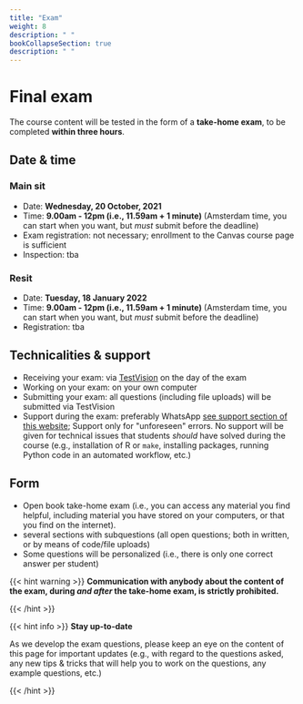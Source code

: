```yaml
---
title: "Exam"
weight: 8
description: " "
bookCollapseSection: true
description: " "
---
```


# Final exam

The course content will be tested in the form of a __take-home exam__, to be completed __within three hours__.

## Date & time

### Main sit

- Date: __Wednesday, 20 October, 2021__
- Time: __9.00am - 12pm (i.e., 11.59am + 1 minute)__ (Amsterdam time, you can start when you want, but *must* submit before the deadline)
- Exam registration: not necessary; enrollment to the Canvas course page is sufficient
- Inspection: tba <!--(signup here: https://forms.gle/6y5q66tsJzsGN59b9, Zoom link see Canvas)-->

### Resit

- Date: __Tuesday, 18 January 2022__
- Time: __9.00am - 12pm (i.e., 11.59am + 1 minute)__ (Amsterdam time, you can start when you want, but *must* submit before the deadline)
- Registration: tba <!--by 7 June 2021 at the latest, via https://forms.gle/KXQBjtTvY9saQQhS8.-->

## Technicalities & support

- Receiving your exam: via [TestVision](https://TilburgU.testvision.nl/online/kandidaten) on the day of the exam
- Working on your exam: on your own computer
- Submitting your exam: all questions (including file uploads) will be submitted via TestVision
- Support during the exam: preferably WhatsApp [see support section of this website](support); Support only for "unforeseen" errors. No support will be given for technical issues that students *should* have solved during the course (e.g., installation of R or `make`, installing packages, running Python code in an automated workflow, etc.)

## Form

- Open book take-home exam (i.e., you can access any material you find helpful, including material you have stored on your computers, or that you find on the internet).
- several sections with subquestions (all open questions; both in written, or by means of code/file uploads)
- Some questions will be personalized (i.e., there is only one correct answer per student)

{{< hint warning >}}
__Communication with anybody about the content of the exam, during *and after* the take-home exam, is strictly prohibited.__

{{< /hint >}}

<!--
## Content

### Topics

In line with the course's learning goals, the exam covers five broad topic areas:

1. Data exploration & business understanding (about 15%)
2. Data preparation (about 25%)
3. Workflow automation using `make` (about 20%)
4. Project Management with GitHub (about 20%)
5. Deployment (about 15%)

Each topic area carries a specific weight (i.e., "importance"). For example, questions on "Data exploration & business understanding" (about 15%) are less prominent on the exam than questions about data preparation (about 25%).

### Question types

Questions will be relatively broad, consisting of interdependent subquestions (e.g., a, b, c) that can span multiple topic areas (see five topics above), and test different levels of complexity (see also [Bloom's Taxonomy](https://mygrowthmindsethome.files.wordpress.com/2019/03/blooms-taxonomy.pdf)):
- Knowledge (about 10%): Recall facts
- Comprehension: (about 15%): Show understanding in finding information
- Application (about 20%): To use in a new situation
- Analysis (about 20%): To examine in detail
- Synthesis (about 20%): To change or create into something new
- Evaluation (about 15%): To justify


{{< hint info >}}
__Work on the example questions__

Please [view the list of example questions here](examplequestions).

{{< /hint >}}

## Preparing for the exam

### Ideas for developing your proficiency

- Please work through the tutorials, and try to solve the "Data Challenges" independently. Whereas this has been difficult in the past, can you do it on your own now?
- Share with each other the (public) links to your GitHub repositories. Fork them, clone them to your computers, and then try to run them using `make` (and reading the readme).
  - Can you run the workflows of others?
  - Work on the project of others (e.g., by creating a new feature branch, improving code, committing to your fork, and making a PR) - "receiving teams": revise the work of others and integrate the PRs.
  - Add "deployment" steps in your forks, e.g., by adding an app to somebody's regression, or adding a regression to somebody's app
- Create your own, end-to-end GitHub workflow using the publicly available AirBnB data that teams could use for their projects. Fork that repository and collaboratively work on it with everyone!
- Familiarize yourself with [Tilburg Science Hub](https://tilburgsciencehub.com)
  - Work through tutorials
  - Integrate new building blocks into your projects
  - Clone the examples and extend them

Above all, see this exam preparation *not* as a way to merely study for the exam, but as a way to further develop and make more accessible your existing skill set.

### Familiarize yourself with TestVision

- [Take a practice test](https://oefentoetsen.testvision.nl/online/fe/login_ot.htm?campagne=tlb_demo_eng&taal=2) to familiarize yourself with TestVision!
- Learn [more about TestVision](https://www.tilburguniversity.edu/students/studying/exams/e-assessment/testvision)

### Technical tips & beyond

- Verify your software setup (you should be able to produce RMarkdown documents as PDF documents, run `make`, and even run existing Python code on your computer).
- Know how to zip and unzip files
- Make use of cheat sheets (e.g., available on this site, or elsewhere) (you can also print them)
- Take breaks! While the exam questions will be difficult, you do not need the entire day to solve them!
- Revise your code before submission, so that you ensure it runs from top to bottom without problems.
-->

{{< hint info >}}
__Stay up-to-date__

As we develop the exam questions, please keep an eye on the content of this page for important updates (e.g., with regard to the questions asked, any new tips & tricks that will help you to work on the questions, any example questions, etc.)

{{< /hint >}}
